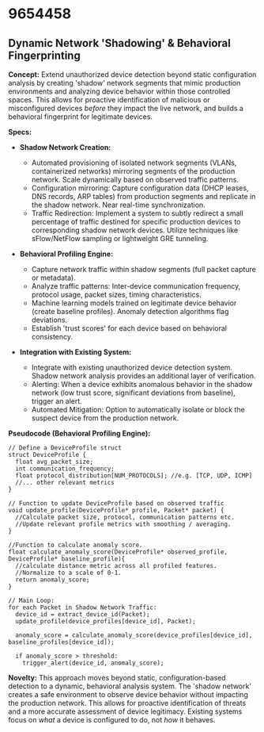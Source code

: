 # 9654458

## Dynamic Network 'Shadowing' & Behavioral Fingerprinting

**Concept:** Extend unauthorized device detection beyond static configuration analysis by creating 'shadow' network segments that mimic production environments and analyzing device behavior within those controlled spaces. This allows for proactive identification of malicious or misconfigured devices *before* they impact the live network, and builds a behavioral fingerprint for legitimate devices.

**Specs:**

*   **Shadow Network Creation:**
    *   Automated provisioning of isolated network segments (VLANs, containerized networks) mirroring segments of the production network. Scale dynamically based on observed traffic patterns.
    *   Configuration mirroring: Capture configuration data (DHCP leases, DNS records, ARP tables) from production segments and replicate in the shadow network. Near real-time synchronization.
    *   Traffic Redirection: Implement a system to subtly redirect a small percentage of traffic destined for specific production devices to corresponding shadow network devices. Utilize techniques like sFlow/NetFlow sampling or lightweight GRE tunneling.

*   **Behavioral Profiling Engine:**
    *   Capture network traffic within shadow segments (full packet capture or metadata).
    *   Analyze traffic patterns: Inter-device communication frequency, protocol usage, packet sizes, timing characteristics.
    *   Machine learning models trained on legitimate device behavior (create baseline profiles).  Anomaly detection algorithms flag deviations.
    *   Establish 'trust scores' for each device based on behavioral consistency.

*   **Integration with Existing System:**
    *   Integrate with existing unauthorized device detection system.  Shadow network analysis provides an additional layer of verification.
    *   Alerting: When a device exhibits anomalous behavior in the shadow network (low trust score, significant deviations from baseline), trigger an alert.
    *   Automated Mitigation: Option to automatically isolate or block the suspect device from the production network.

**Pseudocode (Behavioral Profiling Engine):**

```
// Define a DeviceProfile struct
struct DeviceProfile {
  float avg_packet_size;
  int communication_frequency;
  float protocol_distribution[NUM_PROTOCOLS]; //e.g. [TCP, UDP, ICMP]
  //... other relevant metrics
}

// Function to update DeviceProfile based on observed traffic
void update_profile(DeviceProfile* profile, Packet* packet) {
  //Calculate packet size, protocol, communication patterns etc.
  //Update relevant profile metrics with smoothing / averaging.
}

//Function to calculate anomaly score.
float calculate_anomaly_score(DeviceProfile* observed_profile, DeviceProfile* baseline_profile){
  //calculate distance metric across all profiled features.
  //Normalize to a scale of 0-1.
  return anomaly_score;
}

// Main Loop:
for each Packet in Shadow Network Traffic:
  device_id = extract_device_id(Packet);
  update_profile(device_profiles[device_id], Packet);

  anomaly_score = calculate_anomaly_score(device_profiles[device_id], baseline_profiles[device_id]);

  if anomaly_score > threshold:
    trigger_alert(device_id, anomaly_score);
```

**Novelty:** This approach moves beyond static, configuration-based detection to a dynamic, behavioral analysis system.  The 'shadow network' creates a safe environment to observe device behavior without impacting the production network. This allows for proactive identification of threats and a more accurate assessment of device legitimacy. Existing systems focus on *what* a device is configured to do, not *how* it behaves.